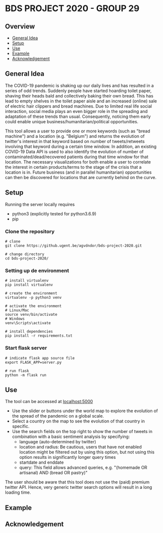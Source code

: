 # BDS PROJECT 2020 - GROUP 29

## Overview
- [General Idea](#general-idea)
- [Setup](#setup)
- [Use](#use)
- [Example](#example)
- [Acknowledgement](#acknowledgement)

## General Idea
The COVID-19 pandemic is shaking up our daily lives and has resulted in a series of odd trends. Suddenly people have started hoarding toilet paper, shaving their heads bald and collectively baking their own bread. This has lead to empty shelves in the toilet paper aisle and an increased (online) sale of electric hair clippers and bread machines. Due to limited real life social interaction, social media plays an even bigger role in the spreading and adaptation of these trends than usual. Consequently, noticing them early could enable unique business/humanitarian/political opportunities.

This tool allows a user to provide one or more keywords (such as "bread machine") and a location (e.g. "Belgium") and returns the evolution of twitter's interest in that keyword based on number of tweets/retweets involving that keyword during a certain time window. In addition, an existing COVID-19 Data API is used to also identify the evolution of number of contaminated/dead/recovered patients during that time window for that location. The necessary visualizations for both enable a user to correlate the interest in certain products/terms to the stage of the crisis that a location is in. Future business (and in parallel humanitarian) opportunities can then be discovered for locations that are currently behind on the curve.

## Setup
Running the server locally requires
- python3 (explicitly tested for python3.6.9)
- pip

### Clone the repository
```
# clone
git clone https://github.ugent.be/agvdndor/bds-project-2020.git

# change directory
cd bds-project-2020/
```

### Setting up de environment
```
# install virtualenv
pip install virtualenv

# create the environment
virtualenv -p python3 venv

# activate the environment
# Linux/Mac
source venv/bin/activate
# Windows
venv\Scripts\activate

# install dependencies
pip install -r requirements.txt
```

### Start flask server
```
# indicate flask app source file
export FLASK_APP=server.py

# run flask
python -m flask run
```

## Use
The tool can be accessed at [localhost:5000](http:localhost:5000)

- Use the slider or buttons under the world map to explore the evolution of the spread of the pandemic on a global scale.
- Select a country on the map to see the evolution of that country in specific. 
- Use the search fields on the top right to show the number of tweets in combination with a basic sentiment analysis by specifying:
  - language (auto-determined by twitter)
  - location and radius: Be cautious, users that have not enabled location might be filtered out by using this option, but not using this option results in significantly longer query times
  - startdate and enddate
  - query: This field allows advanced queries, e.g. "(homemade OR artisanal) AND (bread OR pastry)" 

The user should be aware that this tool does not use the (paid) premium twitter API. Hence, very generic twitter search options will result in a long loading time. 

## Example


## Acknowledgement
